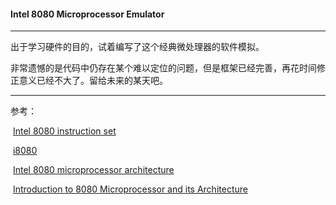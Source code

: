 #### Intel 8080 Microprocessor Emulator

---

出于学习硬件的目的，试着编写了这个经典微处理器的软件模拟。

非常遗憾的是代码中仍存在某个难以定位的问题，但是框架已经完善，再花时间修正意义已经不大了。留给未来的某天吧。

---

参考：

​	[Intel 8080 instruction set](https://www.pastraiser.com/cpu/i8080/i8080_opcodes.html)

​	[i8080](https://github.com/mohanson/i8080/tree/master)

​	[Intel 8080 microprocessor architecture](https://www.cpu-world.com/Arch/8080.html)

​	[Introduction to 8080 Microprocessor and its Architecture](https://www.elprocus.com/know-about-architecture-of-the-intel-8080-microprocessor)

​	
